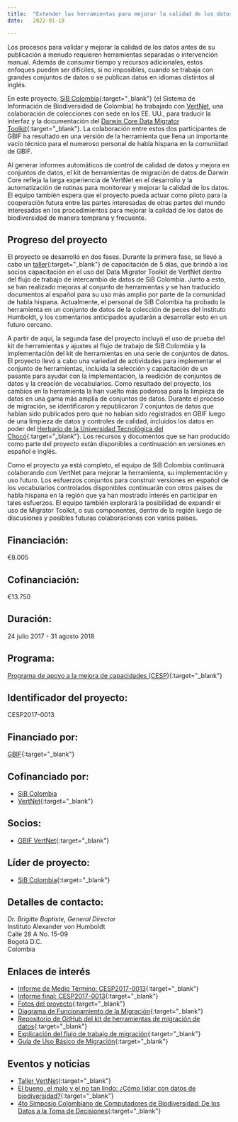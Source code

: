 ```yaml
---
title:  "Extender las herramientas para mejorar la calidad de los datos de biodiversidad a las comunidades de habla hispana"
date:   2022-01-18

---
```


Los procesos para validar y mejorar la calidad de los datos antes de su publicación a menudo requieren herramientas separadas o intervención manual. Además de consumir tiempo y recursos adicionales, estos enfoques pueden ser difíciles, si no imposibles, cuando se trabaja con grandes conjuntos de datos o se publican datos en idiomas distintos al inglés.  
	
En este proyecto, [SiB Colombia](https://www.gbif.org/country/CO/participation){:target="_blank"} (el Sistema de Información de Biodiversidad de Colombia) ha trabajado con [VertNet](https://www.gbif.org/node/d205def7-82c3-472a-be4b-31d11dcd51fd), una colaboración de colecciones con sede en los EE. UU., para traducir la interfaz y la documentación del [Darwin Core Data Migrator Toolkit](https://github.com/VertNet/toolkit){:target="_blank"}. La colaboración entre estos dos participantes de GBIF ha resultado en una versión de la herramienta que llena un importante vacío técnico para el numeroso personal de habla hispana en la comunidad de GBIF.  

Al generar informes automáticos de control de calidad de datos y mejora en conjuntos de datos, el kit de herramientas de migración de datos de Darwin Core refleja la larga experiencia de VertNet en el desarrollo y la automatización de rutinas para monitorear y mejorar la calidad de los datos. El equipo también espera que el proyecto pueda actuar como piloto para la cooperación futura entre las partes interesadas de otras partes del mundo interesadas en los procedimientos para mejorar la calidad de los datos de biodiversidad de manera temprana y frecuente.  

## Progreso del proyecto

El proyecto se desarrolló en dos fases. Durante la primera fase, se llevó a cabo un [taller](https://www.gbif.org/event/4D80KDsifuIYSgEAEOwE2q/vertnet-workshop){:target="_blank"} de capacitación de 5 días, que brindó a los socios capacitación en el uso del Data Migrator Toolkit de VertNet dentro del flujo de trabajo de intercambio de datos de SiB Colombia. Junto a esto, se han realizado mejoras al conjunto de herramientas y se han traducido documentos al español para su uso más amplio por parte de la comunidad de habla hispana. Actualmente, el personal de SiB Colombia ha probado la herramienta en un conjunto de datos de la colección de peces del Instituto Humboldt, y los comentarios anticipados ayudarán a desarrollar esto en un futuro cercano.  

A partir de aquí, la segunda fase del proyecto incluyó el uso de prueba del kit de herramientas y ajustes al flujo de trabajo de SiB Colombia y la implementación del kit de herramientas en una serie de conjuntos de datos. El proyecto llevó a cabo una variedad de actividades para implementar el conjunto de herramientas, incluida la selección y capacitación de un pasante para ayudar con la implementación, la reedición de conjuntos de datos y la creación de vocabularios. Como resultado del proyecto, los cambios en la herramienta la han vuelto más poderosa para la limpieza de datos en una gama más amplia de conjuntos de datos. Durante el proceso de migración, se identificaron y republicaron 7 conjuntos de datos que habían sido publicados pero que no habían sido registrados en GBIF luego de una limpieza de datos y controles de calidad, incluidos los datos en poder del [Herbario de la Universidad Tecnológica del Chocó](https://www.gbif.org/dataset/26d97e94-6ee9-4d5a-a9b8-7d514ec0345c#description){:target="_blank"}. Los recursos y documentos que se han producido como parte del proyecto están disponibles a continuación en versiones en español e inglés.  

Como el proyecto ya está completo, el equipo de SiB Colombia continuará colaborando con VertNet para mejorar la herramienta, su implementación y uso futuro. Los esfuerzos conjuntos para construir versiones en español de los vocabularios controlados disponibles continuarán con otros países de habla hispana en la región que ya han mostrado interés en participar en tales esfuerzos. El equipo también explorará la posibilidad de expandir el uso de Migrator Toolkit, o sus componentes, dentro de la región luego de discusiones y posibles futuras colaboraciones con varios países.  


## Financiación: 

€8.005

## Cofinanciación: 

€13.750

## Duración: 

24 julio 2017 - 31 agosto 2018

## Programa: 

[Programa de apoyo a la mejora de capacidades (CESP)](https://www.gbif.org/programme/82219){:target="_blank"}

## Identificador del proyecto: 

CESP2017-0013

## Financiado por:

[GBIF](http://www.gbif.org/){:target="_blank"}

## Cofinanciado por:

* [SiB Colombia](https://www.biodiversidad.co)
* [VertNet](http://vertnet.org/index.html){:target="_blank"}


## Socios:

* [GBIF VertNet](https://www.gbif.org/country/US/about){:target="_blank"}


## Líder de proyecto:


* [SiB Colombia](https://www.gbif.org/country/CL/about){:target="_blank"}


## Detalles de contacto:

*Dr. Brigitte Baptiste, General Director*  
Instituto Alexander von Humboldt  
Calle 28 A No. 15-09  
Bogotá D.C.  
Colombia

## Enlaces de interés

- [Informe de Medio Término: CESP2017-0013](https://assets.ctfassets.net/uo17ejk9rkwj/7FKFJjUo2AgG80ogA0Aimg/78e9eb814132d711f029f8121e4aa4ae/CESP2017-0013_Mid-term_report.pdf){:target="_blank"}
- [Informe final: CESP2017-0013](https://assets.ctfassets.net/uo17ejk9rkwj/68nMygWMSsQKeQQkYQ2IGu/c798503581000abae1ca7a49ab7d3b85/CESP2017-0013_Final_Activity_Report.pdf){:target="_blank"}
- [Fotos del proyecto](https://www.flickr.com/gp/44353813@N02/oERGru){:target="_blank"}
- [Diagrama de Funcionamiento de la Migración](https://github.com/SIB-Colombia/CESP-GBIF-SiB-VertNet/blob/master/Migrator_Funcionamiento_ES.png){:target="_blank"}
- [Repositorio de GitHub del kit de herramientas de migración de datos](https://github.com/SIB-Colombia/CESP-GBIF-SiB-VertNet){:target="_blank"}
- [Explicación del flujo de trabajo de migración](https://github.com/VertNet/toolkit/wiki/Migrator-Workflow-(ES)){:target="_blank"}
- [Guía de Uso Básico de Migración](https://github.com/VertNet/toolkit/blob/master/README_Instrucciones%20de%20uso_ES.pdf){:target="_blank"}

## Eventos y noticias

- [Taller VertNet](https://www.gbif.org/event/Dg2Y9RV17w0CWEwIY4GWK/4th-colombian-symposium-of-computers-of-biodiversity-from-data-to-decision-making){:target="_blank"}
- [El bueno, el malo y el no tan lindo: ¿Cómo lidiar con datos de biodiversidad?](https://biodiversidad.co/post/2017/bueno-malo-lindo-datos-biodiversidad/){:target="_blank"}
- [4to Simposio Colombiano de Computadores de Biodiversidad: De los Datos a la Toma de Decisiones](https://biodiversidad.co/post/2018/simposio-ib/){:target="_blank"}

